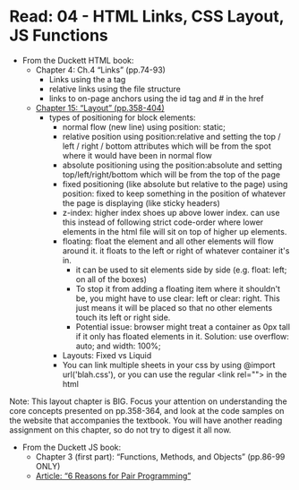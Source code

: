  # Read: 04 - HTML Links, CSS Layout, JS Functions
 
  - From the Duckett HTML book:
    - Chapter 4: Ch.4 “Links” (pp.74-93)
      - Links using the a tag 
      - relative links using the file structure 
      - links to on-page anchors using the id tag and # in the href
    - [Chapter 15: “Layout” (pp.358-404)](http://htmlandcssbook.com/code-samples/chapter-15/)
      - types of positioning for block elements: 
        - normal flow (new line) using position: static;
        - relative position using position:relative and setting the top / left / right / bottom attributes which will be from the spot where it would have been in normal flow
        - absolute positioning using the position:absolute and setting top/left/right/bottom which will be from the top of the page
        - fixed positioning (like absolute but relative to the page) using position: fixed to keep something in the position of whatever the page is displaying (like sticky headers)
        - z-index: higher index shoes up above lower index. can use this instead of following strict code-order where lower elements in the html file will sit on top of higher up elements. 
        - floating: float the element and all other elements will flow around it. it floats to the left or right of whatever container it's in. 
          - it can be used to sit elements side by side (e.g. float: left; on all of the boxes)
          - To stop it from adding a floating item where it shouldn't be, you might have to use clear: left or clear: right. This just means it will be placed so that no other elements touch its left or right side. 
          - Potential issue: browser might treat a container as 0px tall if it only has floated elements in it. Solution: use overflow: auto; and width: 100%;
        - Layouts: Fixed vs Liquid
        - You can link multiple sheets in your css by using \@import url('blah.css'), or you can use the regular \<link rel=""> in the html

Note: This layout chapter is BIG. Focus your attention on understanding the core concepts presented on pp.358-364, and look at the code samples on the website that accompanies the textbook. You will have another reading assignment on this chapter, so do not try to digest it all now.

  - From the Duckett JS book:
    - Chapter 3 (first part): “Functions, Methods, and Objects” (pp.86-99 ONLY)
    - [Article: “6 Reasons for Pair Programming”](https://www.codefellows.org/blog/6-reasons-for-pair-programming/)
